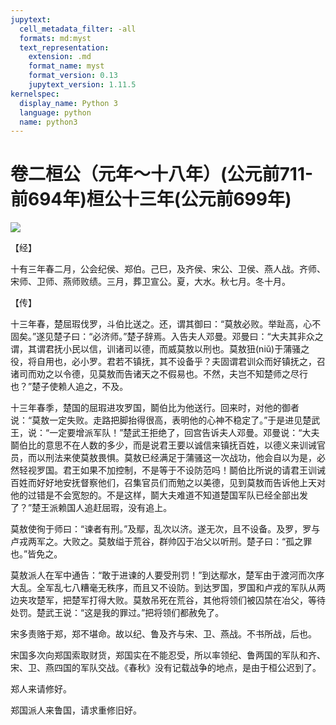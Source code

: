 ```yaml
---
jupytext:
  cell_metadata_filter: -all
  formats: md:myst
  text_representation:
    extension: .md
    format_name: myst
    format_version: 0.13
    jupytext_version: 1.11.5
kernelspec:
  display_name: Python 3
  language: python
  name: python3
---
```

# 卷二桓公（元年～十八年）(公元前711-前694年)桓公十三年(公元前699年)

![](image/cover.jpg)

【经】

十有三年春二月，公会纪侯、郑伯。己巳，及齐侯、宋公、卫侯、燕人战。齐师、宋师、卫师、燕师败绩。三月，葬卫宣公。夏，大水。秋七月。冬十月。

【传】

十三年春，楚屈瑕伐罗，斗伯比送之。还，谓其御曰：“莫敖必败。举趾高，心不固矣。”遂见楚子曰：“必济师。”楚子辞焉。入告夫人邓曼。邓曼曰：“大夫其非众之谓，其谓君抚小民以信，训诸司以德，而威莫敖以刑也。莫敖狃(niǔ)于蒲骚之役，将自用也，必小罗。君若不镇抚，其不设备乎？夫固谓君训众而好镇抚之，召诸司而劝之以令德，见莫敖而告诸天之不假易也。不然，夫岂不知楚师之尽行也？”楚子使赖人追之，不及。

十三年春季，楚国的屈瑕进攻罗国，鬬伯比为他送行。回来时，对他的御者说：“莫敖一定失败。走路把脚抬得很高，表明他的心神不稳定了。”于是进见楚武王，说：“一定要增派军队！”楚武王拒绝了，回宫告诉夫人邓曼。邓曼说：“大夫鬬伯比的意思不在人数的多少，而是说君王要以诚信来镇抚百姓，以德义来训诫官员，而以刑法来使莫敖畏惧。莫敖已经满足于蒲骚这一次战功，他会自以为是，必然轻视罗国。君王如果不加控制，不是等于不设防范吗！鬬伯比所说的请君王训诫百姓而好好地安抚督察他们，召集官员们而勉之以美德，见到莫敖而告诉他上天对他的过错是不会宽恕的。不是这样，鬬大夫难道不知道楚国军队已经全部出发了？”楚王派赖国人追赶屈瑕，没有追上。

莫敖使徇于师曰：“谏者有刑。”及鄢，乱次以济。遂无次，且不设备。及罗，罗与卢戎两军之。大败之。莫敖缢于荒谷，群帅囚于冶父以听刑。楚子曰：“孤之罪也。”皆免之。

莫敖派人在军中通告：“敢于进谏的人要受刑罚！”到达鄢水，楚军由于渡河而次序大乱。全军乱七八糟毫无秩序，而且又不设防。到达罗国，罗国和卢戎的军队从两边夹攻楚军，把楚军打得大败。莫敖吊死在荒谷，其他将领们被囚禁在冶父，等待处罚。楚武王说：“这是我的罪过。”把将领们都赦免了。

宋多责赂于郑，郑不堪命。故以纪、鲁及齐与宋、卫、燕战。不书所战，后也。

宋国多次向郑国索取财货，郑国实在不能忍受，所以率领纪、鲁两国的军队和齐、宋、卫、燕四国的军队交战。《春秋》没有记载战争的地点，是由于桓公迟到了。

郑人来请修好。

郑国派人来鲁国，请求重修旧好。



